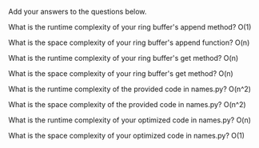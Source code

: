 Add your answers to the questions below.

What is the runtime complexity of your ring buffer's append method? O(1)

What is the space complexity of your ring buffer's append function? O(n)

What is the runtime complexity of your ring buffer's get method? O(n)

What is the space complexity of your ring buffer's get method? O(n)

What is the runtime complexity of the provided code in names.py? O(n^2)

What is the space complexity of the provided code in names.py? O(n^2)

What is the runtime complexity of your optimized code in names.py? O(n)

What is the space complexity of your optimized code in names.py? O(1)
